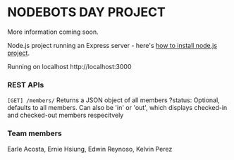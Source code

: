# NODEBOTS DAY PROJECT

More information coming soon.

Node.js project running an Express server - here's [how to install node.js project](https://github.com/codeforamerica/howto/blob/master/Node.js.md).

Running on localhost
http://localhost:3000


### REST APIs

`[GET] /members/`
Returns a JSON object of all members 
?status: Optional, defaults to all members. Can also be 'in' or 'out', which displays checked-in and checked-out members respecitvely

### Team members

Earle Acosta, Ernie Hsiung, Edwin Reynoso, Kelvin Perez